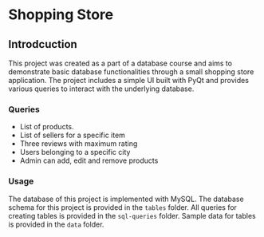 # Shopping Store

## Introdcuction 
This project was created as a part of a database course and aims to demonstrate basic database functionalities through a small shopping store application. The project includes a simple UI built with PyQt and provides various queries to interact with the underlying database.

### Queries
- List of products.
- List of sellers for a specific item
- Three reviews with maximum rating
- Users belonging to a specific city
- Admin can add, edit and remove products

### Usage
The database of this project is implemented with MySQL.
The database schema for this project is provided in the `tables` folder.
All queries for creating tables is provided in the `sql-queries` folder.
Sample data for tables is provided in the `data` folder.

